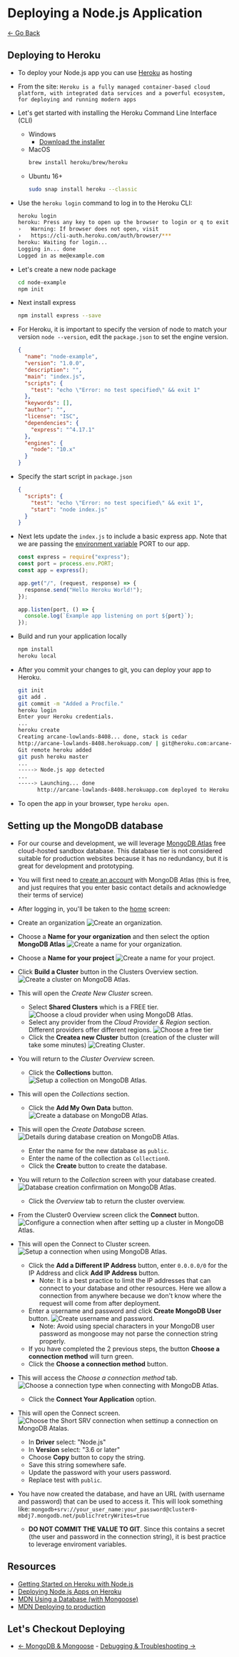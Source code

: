 # Deploying a Node.js Application

[<- Go Back](mongodb.md)

## Deploying to Heroku

- To deploy your Node.js app you can use [Heroku](https://heroku.com) as hosting
- From the site: `Heroku is a fully managed container-based cloud platform, with integrated data services and a powerful ecosystem, for deploying and running modern apps`
- Let's get started with installing the Heroku Command Line Interface (CLI)
  - Windows
    - [Download the installer](https://devcenter.heroku.com/articles/getting-started-with-nodejs#set-up)
  - MacOS
    ```bash
    brew install heroku/brew/heroku
    ```
  - Ubuntu 16+
    ```bash
    sudo snap install heroku --classic
    ```
- Use the `heroku login` command to log in to the Heroku CLI:
  ```bash
  heroku login
  heroku: Press any key to open up the browser to login or q to exit
  ›   Warning: If browser does not open, visit
  ›   https://cli-auth.heroku.com/auth/browser/***
  heroku: Waiting for login...
  Logging in... done
  Logged in as me@example.com
  ```
- Let's create a new node package
  ```bash
  cd node-example
  npm init
  ```
- Next install express
  ```bash
  npm install express --save
  ```
- For Heroku, it is important to specify the version of node to match your version `node --version`, edit the `package.json` to set the engine version.
  ```json
  {
    "name": "node-example",
    "version": "1.0.0",
    "description": "",
    "main": "index.js",
    "scripts": {
      "test": "echo \"Error: no test specified\" && exit 1"
    },
    "keywords": [],
    "author": "",
    "license": "ISC",
    "dependencies": {
      "express": "^4.17.1"
    },
    "engines": {
      "node": "10.x"
    }
  }
  ```
- Specify the start script in `package.json`
  ```json
  {
    "scripts": {
      "test": "echo \"Error: no test specified\" && exit 1",
      "start": "node index.js"
    }
  }
  ```
- Next lets update the `index.js` to include a basic express app. Note that we are passing the [environment variable](https://nodejs.org/dist/latest-v8.x/docs/api/process.html#process_process_env) PORT to our app.

  ```js
  const express = require("express");
  const port = process.env.PORT;
  const app = express();

  app.get("/", (request, response) => {
    response.send("Hello Heroku World!");
  });

  app.listen(port, () => {
    console.log(`Example app listening on port ${port}`);
  });
  ```

- Build and run your application locally
  ```bash
  npm install
  heroku local
  ```
- After you commit your changes to git, you can deploy your app to Heroku.

  ```bash
  git init
  git add .
  git commit -m "Added a Procfile."
  heroku login
  Enter your Heroku credentials.
  ...
  heroku create
  Creating arcane-lowlands-8408... done, stack is cedar
  http://arcane-lowlands-8408.herokuapp.com/ | git@heroku.com:arcane-lowlands-8408.git
  Git remote heroku added
  git push heroku master
  ...
  -----> Node.js app detected
  ...
  -----> Launching... done
        http://arcane-lowlands-8408.herokuapp.com deployed to Heroku

  ```

- To open the app in your browser, type `heroku open`.

## Setting up the MongoDB database

- For our course and development, we will leverage [MongoDB Atlas](https://www.mongodb.com/cloud/atlas) free cloud-hosted sandbox database. This database tier is not considered suitable for production websites because it has no redundancy, but it is great for development and prototyping.
- You will first need to [create an account](https://www.mongodb.com/cloud/atlas/register) with MongoDB Atlas (this is free, and just requires that you enter basic contact details and acknowledge their terms of service)
- After logging in, you'll be taken to the [home](https://cloud.mongodb.com/v2) screen:

- Create an organization ![Create an organization.](resources/images/deploy/MongoDB_Atlas_-_CreateOrganization.jpg)

- Choose a **Name for your organization** and then select the option **MongoDB Atlas** ![Create a name for your organization.](resources/images/deploy/MongoDB_Atlas_-_SelectMongoDBAtlas.jpg)

- Choose a **Name for your project** ![Create a name for your project.](resources/images/deploy/MongoDB_Atlas_-_CreateProject.jpg)

- Click **Build a Cluster** button in the Clusters Overview section.
  ![Create a cluster on MongoDB Atlas.](resources/images/deploy/MongoDB_Atlas_-_CreateCluster.jpg)
- This will open the _Create New Cluster_ screen.
  - Select **Shared Clusters** which is a FREE tier.
    ![Choose a cloud provider when using MongoDB Atlas.](resources/images/deploy/MongoDB_Atlas_-_ChooseFreeTier.jpg)
  - Select any provider from the _Cloud Provider & Region_ section. Different providers offer different regions.
    ![Choose a free tier](resources/images/deploy/MongoDB_Atlas_-_ChooseProviderRegion.jpg)
  - Click the **Createa new Cluster** button (creation of the cluster will take some minutes) ![Creating Cluster](resources/images/deploy/MongoDB_Atlas_-_CreatingCluster.jpg).
- You will return to the _Cluster Overview_ screen.
  - Click the **Collections** button.
    ![Setup a collection on MongoDB Atlas.](resources/images/deploy/MongoDB_Atlas_-_CreateCollection.jpg)
- This will open the _Collections_ section.
  - Click the **Add My Own Data** button.
    ![Create a database on MongoDB Atlas.](resources/images/deploy/MongoDB_Atlas_-_CreateDatabase.jpg)
- This will open the _Create Database_ screen.
  ![Details during database creation on MongoDB Atlas.](resources/images/deploy/MongoDB_Atlas_-_DatabaseDetails.jpg)
  - Enter the name for the new database as `public`.
  - Enter the name of the collection as `Collection0`.
  - Click the **Create** button to create the database.
- You will return to the _Collection_ screen with your database created.
  ![Database creation confirmation on MongoDB Atlas.](resources/images/deploy/MongoDB_Atlas_-_DatabaseCreated.jpg)
  - Click the _Overview_ tab to return the cluster overview.
- From the Cluster0 Overview screen click the **Connect** button.
  ![Configure a connection when after setting up a cluster in MongoDB Atlas.](resources/images/deploy/MongoDB_Atlas_-_Connectbutton.jpg)
- This will open the Connect to Cluster screen.
  ![Setup a connection when using MongoDB Atlas.](resources/images/deploy/MongoDB_Atlas_-_ConnectCluster.jpg)
  - Click the **Add a Different IP Address** button, enter `0.0.0.0/0` for the IP Address and click **Add IP Address** button.
    - Note: It is a best practice to limit the IP addresses that can connect to your database and other resources. Here we allow a connection from anywhere because we don't know where the request will come from after deployment.
  - Enter a username and password and click **Create MongoDB User** button.
    ![Create username and password.](resources/images/deploy/MongoDB_Atlas_-_CreateUsernameAndPassword.jpg)
    - Note: Avoid using special characters in your MongoDB user password as mongoose may not parse the connection string properly.
  - If you have completed the 2 previous steps, the button **Choose a connection method** will turn green.
  - Click the **Choose a connection method** button.
- This will access the _Choose a connection method_ tab.
  ![Choose a connection type when connecting with MongoDB Atlas.](resources/images/deploy/MongoDB_Atlas_-_ChooseAConnectionMethod.jpg)
  - Click the **Connect Your Application** option.
- This will open the Connect screen.
  ![Choose the Short SRV connection when settinup a connection on MongoDB Atalas.](resources/images/deploy/MongoDB_Atlas_-_ConnectForShortSRV.jpg)
  - In **Driver** select: "Node.js"
  - In **Version** select: "3.6 or later"
  - Choose **Copy** button to copy the string.
  - Save this string somewhere safe.
  - Update the password with your users password.
  - Replace test with `public`.
- You have now created the database, and have an URL (with username and password) that can be used to access it. This will look something like: `mongodb+srv://your_user_name:your_password@cluster0-mbdj7.mongodb.net/public?retryWrites=true`
  - **DO NOT COMMIT THE VALUE TO GIT**. Since this contains a secret (the user and password in the connection string), it is best practice to leverage enviroment variables.

## Resources

- [Getting Started on Heroku with Node.js](https://devcenter.heroku.com/articles/getting-started-with-nodejs#introduction)
- [Deploying Node.js Apps on Heroku](https://devcenter.heroku.com/articles/deploying-nodejs)
- [MDN Using a Database (with Mongoose)](https://developer.mozilla.org/en-US/docs/Learn/Server-side/Express_Nodejs/mongoose)
- [MDN Deploying to production](https://developer.mozilla.org/en-US/docs/Learn/Server-side/Express_Nodejs/deployment)

## Let's Checkout Deploying

- [<- MongoDB & Mongoose](mongodb.md) - [Debugging & Troubleshooting ->](debug.md)
